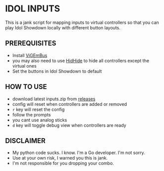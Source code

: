# IDOL INPUTS

This is a jank script for mapping inputs to virtual controllers so that you can play 
Idol Showdown locally with different button layouts.

## PREREQUISITES

- Install [ViGEmBus](https://vigem.org/projects/ViGEm/How-to-Install/)
- you may also need to use [HidHide](https://vigem.org/projects/HidHide/Simple-Setup-Guide/) to hide all controllers except the virtual ones
- Set the buttons in Idol Showdown to default

## HOW TO USE
- download latest inputs.zip from [releases](https://github.com/siemenskyle/idolinputs/releases)
- config will reset when controllers are added or removed
- `r` key will reset the config
- follow the prompts
- you cant use analog sticks
- `d` key will toggle debug view when controllers are ready

## DISCLAIMER
- My python code sucks. I know. I'm a Go developer. I'm not sorry.
- Use at your own risk, I warned you this is jank.
- I'm not responsible for you dropping your combo.
